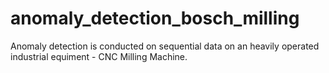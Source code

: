 # anomaly_detection_bosch_milling
Anomaly detection is conducted on sequential data on an heavily operated industrial equiment - CNC Milling Machine. 
